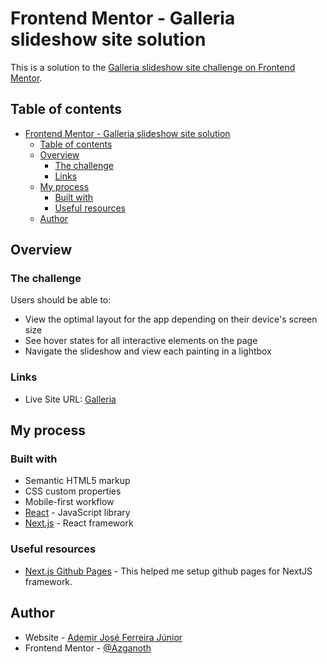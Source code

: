 # Frontend Mentor - Galleria slideshow site solution

This is a solution to the [Galleria slideshow site challenge on Frontend Mentor](https://www.frontendmentor.io/challenges/galleria-slideshow-site-tEA4pwsa6).

## Table of contents

- [Frontend Mentor - Galleria slideshow site solution](#frontend-mentor---galleria-slideshow-site-solution)
  - [Table of contents](#table-of-contents)
  - [Overview](#overview)
    - [The challenge](#the-challenge)
    - [Links](#links)
  - [My process](#my-process)
    - [Built with](#built-with)
    - [Useful resources](#useful-resources)
  - [Author](#author)

## Overview

### The challenge

Users should be able to:

- View the optimal layout for the app depending on their device's screen size
- See hover states for all interactive elements on the page
- Navigate the slideshow and view each painting in a lightbox

<!-- ### Screenshot

![](./screenshot.jpg) -->

### Links

<!-- - Solution URL: [Add solution URL here](https://your-solution-url.com) -->

- Live Site URL: [Galleria](https://azganoth.github.io/galleria-slideshow-site/)

## My process

### Built with

- Semantic HTML5 markup
- CSS custom properties
- Mobile-first workflow
- [React](https://reactjs.org/) - JavaScript library
- [Next.js](https://nextjs.org/) - React framework

### Useful resources

- [Next.js Github Pages](https://github.com/gregrickaby/nextjs-github-pages) - This helped me setup github pages for NextJS framework.

## Author

- Website - [Ademir José Ferreira Júnior](https://github.com/Azganoth)
- Frontend Mentor - [@Azganoth](https://www.frontendmentor.io/profile/Azganoth)
